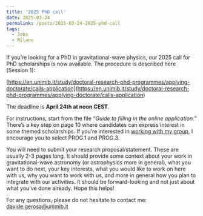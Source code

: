 ```yaml
---
title: '2025 PhD call'
date: 2025-03-24
permalink: /posts/2025-03-24-2025-phd-call
tags:
  - Jobs
  - Milano
---
```


If you’re looking for a PhD in gravitational-wave physics, our 2025 call for PhD scholarships is now available. The procedure is described here (Session 1):

[https://en.unimib.it/study/doctoral-research-phd-programmes/applying-doctorate/calls-application](<https://en.unimib.it/study/doctoral-research-phd-programmes/applying-doctorate/calls-application>)

The deadline is **April 24th at noon CEST**. 

For instructions, start from the file _“Guide to filling in the online application.”_ There’s a key step on page 10 where candidates can express interest in some themed scholarships. If you’re interested in [working with my group](<../../../../../index.html?p=2466>), I encourage you to select PROG.1 and PROG.3. 

You will need to submit your research proposal/statement. These are usually 2-3 pages long. It should provide some context about your work in gravitational-wave astronomy (or astrophysics more in general), what you want to do next, your key interests, what you would like to work on here with us, why you want to work with us, and more in general how you plan to integrate with our activities. It should be forward-looking and not just about what you’ve done already. Hope this helps!

For any questions, please do not hesitate to contact me: [davide.gerosa@unimib.it](<mailto:davide.gerosa@unimib.it>)

